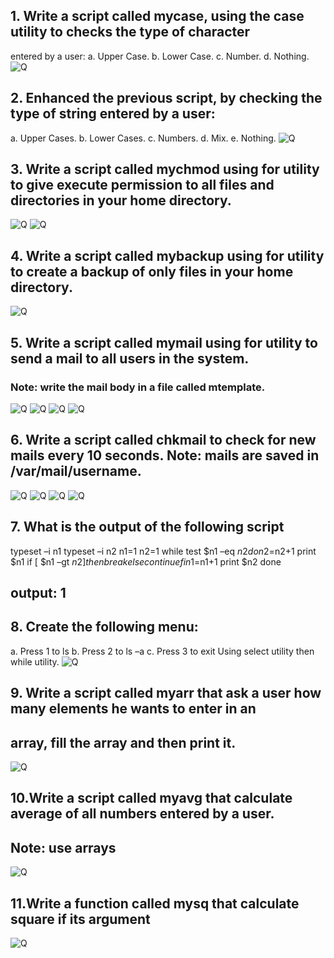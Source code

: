 ## 1. Write a script called mycase, using the case utility to checks the type of character 
entered by a user:
a. Upper Case.
b. Lower Case.
c. Number.
d. Nothing.
![Q](./Pics/1.png)

## 2. Enhanced the previous script, by checking the type of string entered by a user:
a. Upper Cases.
b. Lower Cases.
c. Numbers.
d. Mix.
e. Nothing.
![Q](./Pics/2.png)

## 3. Write a script called mychmod using for utility to give execute permission to all files and directories in your home directory.
![Q](./Pics/3.1.png)
![Q](./Pics/3.2.png)

## 4. Write a script called mybackup using for utility to create a backup of only files in your home directory.
![Q](./Pics/4.png)


##  5. Write a script called mymail using for utility to send a mail to all users in the system. 
### Note: write the mail body in a file called mtemplate. 
![Q](./Pics/5.1.png)
![Q](./Pics/5.2.png)
![Q](./Pics/5.3.png)
![Q](./Pics/5.4.png)

## 6. Write a script called chkmail to check for new mails every 10 seconds. Note: mails are saved in /var/mail/username.
![Q](./Pics/6.1.png)
![Q](./Pics/6.2.png)
![Q](./Pics/6.3.png)
![Q](./Pics/6.4.png)

## 7. What is the output of the following script
typeset –i n1
typeset –i n2
n1=1
n2=1
while test $n1 –eq $n2
do
n2=$n2+1
print $n1
if [ $n1 –gt $n2 ]
then
break
else
continue
fi
n1=$n1+1
print $n2
done
## output: 1 

## 8. Create the following menu:
a. Press 1 to ls
b. Press 2 to ls –a
c. Press 3 to exit 
Using select utility then while utility.
![Q](./Pics/8.png)

## 9. Write a script called myarr that ask a user how many elements he wants to enter in an 
## array, fill the array and then print it.
![Q](./Pics/9.png)

## 10.Write a script called myavg that calculate average of all numbers entered by a user. 
## Note: use arrays
![Q](./Pics/10.png)

## 11.Write a function called mysq that calculate square if its argument
![Q](./Pics/11.png)
